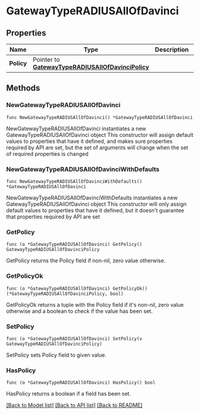 # GatewayTypeRADIUSAllOfDavinci

## Properties

Name | Type | Description | Notes
------------ | ------------- | ------------- | -------------
**Policy** | Pointer to [**GatewayTypeRADIUSAllOfDavinciPolicy**](GatewayTypeRADIUSAllOfDavinciPolicy.md) |  | [optional] 

## Methods

### NewGatewayTypeRADIUSAllOfDavinci

`func NewGatewayTypeRADIUSAllOfDavinci() *GatewayTypeRADIUSAllOfDavinci`

NewGatewayTypeRADIUSAllOfDavinci instantiates a new GatewayTypeRADIUSAllOfDavinci object
This constructor will assign default values to properties that have it defined,
and makes sure properties required by API are set, but the set of arguments
will change when the set of required properties is changed

### NewGatewayTypeRADIUSAllOfDavinciWithDefaults

`func NewGatewayTypeRADIUSAllOfDavinciWithDefaults() *GatewayTypeRADIUSAllOfDavinci`

NewGatewayTypeRADIUSAllOfDavinciWithDefaults instantiates a new GatewayTypeRADIUSAllOfDavinci object
This constructor will only assign default values to properties that have it defined,
but it doesn't guarantee that properties required by API are set

### GetPolicy

`func (o *GatewayTypeRADIUSAllOfDavinci) GetPolicy() GatewayTypeRADIUSAllOfDavinciPolicy`

GetPolicy returns the Policy field if non-nil, zero value otherwise.

### GetPolicyOk

`func (o *GatewayTypeRADIUSAllOfDavinci) GetPolicyOk() (*GatewayTypeRADIUSAllOfDavinciPolicy, bool)`

GetPolicyOk returns a tuple with the Policy field if it's non-nil, zero value otherwise
and a boolean to check if the value has been set.

### SetPolicy

`func (o *GatewayTypeRADIUSAllOfDavinci) SetPolicy(v GatewayTypeRADIUSAllOfDavinciPolicy)`

SetPolicy sets Policy field to given value.

### HasPolicy

`func (o *GatewayTypeRADIUSAllOfDavinci) HasPolicy() bool`

HasPolicy returns a boolean if a field has been set.


[[Back to Model list]](../README.md#documentation-for-models) [[Back to API list]](../README.md#documentation-for-api-endpoints) [[Back to README]](../README.md)



